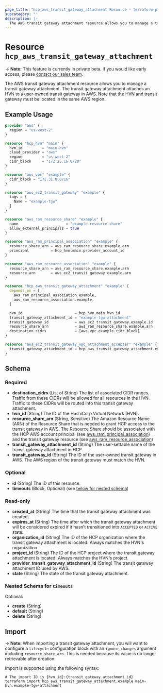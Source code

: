 ```yaml
---
page_title: "hcp_aws_transit_gateway_attachment Resource - terraform-provider-hcp"
subcategory: ""
description: |-
  The AWS transit gateway attachment resource allows you to manage a transit gateway attachment. The transit gateway attachment attaches an HVN to a user-owned transit gateway in AWS. Note that the HVN and transit gateway must be located in the same AWS region.
---
```


# Resource `hcp_aws_transit_gateway_attachment`

-> **Note:** This feature is currently in private beta. If you would like early access, please [contact our sales team](https://www.hashicorp.com/contact-sales).

The AWS transit gateway attachment resource allows you to manage a transit gateway attachment. The transit gateway attachment attaches an HVN to a user-owned transit gateway in AWS. Note that the HVN and transit gateway must be located in the same AWS region.

## Example Usage

```terraform
provider "aws" {
  region = "us-west-2"
}

resource "hcp_hvn" "main" {
  hvn_id         = "main-hvn"
  cloud_provider = "aws"
  region         = "us-west-2"
  cidr_block     = "172.25.16.0/20"
}

resource "aws_vpc" "example" {
  cidr_block = "172.31.0.0/16"
}

resource "aws_ec2_transit_gateway" "example" {
  tags = {
    Name = "example-tgw"
  }
}

resource "aws_ram_resource_share" "example" {
  name                      = "example-resource-share"
  allow_external_principals = true
}

resource "aws_ram_principal_association" "example" {
  resource_share_arn = aws_ram_resource_share.example.arn
  principal          = hcp_hvn.main.provider_account_id
}

resource "aws_ram_resource_association" "example" {
  resource_share_arn = aws_ram_resource_share.example.arn
  resource_arn       = aws_ec2_transit_gateway.example.arn
}

resource "hcp_aws_transit_gateway_attachment" "example" {
  depends_on = [
    aws_ram_principal_association.example,
    aws_ram_resource_association.example,
  ]

  hvn_id                        = hcp_hvn.main.hvn_id
  transit_gateway_attachment_id = "example-tgw-attachment"
  transit_gateway_id            = aws_ec2_transit_gateway.example.id
  resource_share_arn            = aws_ram_resource_share.example.arn
  destination_cidrs             = [aws_vpc.example.cidr_block]
}

resource "aws_ec2_transit_gateway_vpc_attachment_accepter" "example" {
  transit_gateway_attachment_id = hcp_aws_transit_gateway_attachment.example.provider_transit_gateway_attachment_id
}
```

## Schema

### Required

- **destination_cidrs** (List of String) The list of associated CIDR ranges. Traffic from these CIDRs will be allowed for all resources in the HVN. Traffic to these CIDRs will be routed into this transit gateway attachment.
- **hvn_id** (String) The ID of the HashiCorp Virtual Network (HVN).
- **resource_share_arn** (String, Sensitive) The Amazon Resource Name (ARN) of the Resource Share that is needed to grant HCP access to the transit gateway in AWS. The Resource Share should be associated with the HCP AWS account principal (see [aws_ram_principal_association](https://registry.terraform.io/providers/hashicorp/aws/latest/docs/resources/ram_principal_association)) and the transit gateway resource (see [aws_ram_resource_association](https://registry.terraform.io/providers/hashicorp/aws/latest/docs/resources/ram_resource_association))
- **transit_gateway_attachment_id** (String) The user-settable name of the transit gateway attachment in HCP.
- **transit_gateway_id** (String) The ID of the user-owned transit gateway in AWS. The AWS region of the transit gateway must match the HVN.

### Optional

- **id** (String) The ID of this resource.
- **timeouts** (Block, Optional) (see [below for nested schema](#nestedblock--timeouts))

### Read-only

- **created_at** (String) The time that the transit gateway attachment was created.
- **expires_at** (String) The time after which the transit gateway attachment will be considered expired if it hasn't transitioned into `ACCEPTED` or `ACTIVE` state.
- **organization_id** (String) The ID of the HCP organization where the transit gateway attachment is located. Always matches the HVN's organization.
- **project_id** (String) The ID of the HCP project where the transit gateway attachment is located. Always matches the HVN's project.
- **provider_transit_gateway_attachment_id** (String) The transit gateway attachment ID used by AWS.
- **state** (String) The state of the transit gateway attachment.

<a id="nestedblock--timeouts"></a>
### Nested Schema for `timeouts`

Optional:

- **create** (String)
- **default** (String)
- **delete** (String)

## Import

-> **Note:** When importing a transit gateway attachment, you will want to configure a `lifecycle` configuration block with an `ignore_changes` argument including `resource_share_arn`. This is needed because its value is no longer retrievable after creation.

Import is supported using the following syntax:

```shell
# The import ID is {hvn_id}:{transit_gateway_attachment_id}
terraform import hcp_aws_transit_gateway_attachment.example main-hvn:example-tgw-attachment
```
